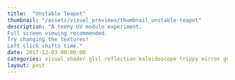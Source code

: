 ```yaml
---
title:  "Unstable Teapot"
thumbnail: "/assets/visual_previews/thumbnail_unstable-teapot"
description: "A teeny UV modulo experiment.
Full screen viewing recommended.
Try changing the textures!
Left click shifts time."
date: 2017-12-03 00:00:00
categories: visual shader glsl reflection kaleidoscope trippy mirror geometry
layout: post
---
```


